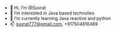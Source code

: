 - 👋 Hi, I’m @Suvrat
- 👀 I’m interested in Java based technolies
- 🌱 I’m currently learning Java reactive and python
- 📫 suvrat777@gmail.com, +917504816489

<!---
suvratking/suvratking is a ✨ special ✨ repository because its `README.md` (this file) appears on your GitHub profile.
You can click the Preview link to take a look at your changes.
--->

